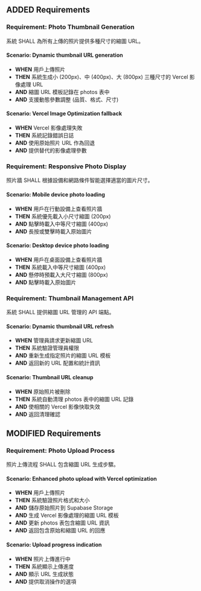 ## ADDED Requirements

### Requirement: Photo Thumbnail Generation
系統 SHALL 為所有上傳的照片提供多種尺寸的縮圖 URL。

#### Scenario: Dynamic thumbnail URL generation
- **WHEN** 用戶上傳照片
- **THEN** 系統生成小 (200px)、中 (400px)、大 (800px) 三種尺寸的 Vercel 影像處理 URL
- **AND** 縮圖 URL 模板記錄在 photos 表中
- **AND** 支援動態參數調整 (品質、格式、尺寸)

#### Scenario: Vercel Image Optimization fallback
- **WHEN** Vercel 影像處理失敗
- **THEN** 系統記錄錯誤日誌
- **AND** 使用原始照片 URL 作為回退
- **AND** 提供替代的影像處理參數

### Requirement: Responsive Photo Display
照片牆 SHALL 根據設備和網路條件智能選擇適當的圖片尺寸。

#### Scenario: Mobile device photo loading
- **WHEN** 用戶在行動設備上查看照片牆
- **THEN** 系統優先載入小尺寸縮圖 (200px)
- **AND** 點擊時載入中等尺寸縮圖 (400px)
- **AND** 長按或雙擊時載入原始圖片

#### Scenario: Desktop device photo loading
- **WHEN** 用戶在桌面設備上查看照片牆
- **THEN** 系統載入中等尺寸縮圖 (400px)
- **AND** 懸停時預載入大尺寸縮圖 (800px)
- **AND** 點擊時載入原始圖片

### Requirement: Thumbnail Management API
系統 SHALL 提供縮圖 URL 管理的 API 端點。

#### Scenario: Dynamic thumbnail URL refresh
- **WHEN** 管理員請求更新縮圖 URL
- **THEN** 系統驗證管理員權限
- **AND** 重新生成指定照片的縮圖 URL 模板
- **AND** 返回新的 URL 配置和統計資訊

#### Scenario: Thumbnail URL cleanup
- **WHEN** 原始照片被刪除
- **THEN** 系統自動清理 photos 表中的縮圖 URL 記錄
- **AND** 使相關的 Vercel 影像快取失效
- **AND** 返回清理確認

## MODIFIED Requirements

### Requirement: Photo Upload Process
照片上傳流程 SHALL 包含縮圖 URL 生成步驟。

#### Scenario: Enhanced photo upload with Vercel optimization
- **WHEN** 用戶上傳照片
- **THEN** 系統驗證照片格式和大小
- **AND** 儲存原始照片到 Supabase Storage
- **AND** 生成 Vercel 影像處理的縮圖 URL 模板
- **AND** 更新 photos 表包含縮圖 URL 資訊
- **AND** 返回包含原始和縮圖 URL 的回應

#### Scenario: Upload progress indication
- **WHEN** 照片上傳進行中
- **THEN** 系統顯示上傳進度
- **AND** 顯示 URL 生成狀態
- **AND** 提供取消操作的選項